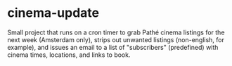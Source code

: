 # cinema-update

Small project that runs on a cron timer to grab Pathé cinema listings
for the next week (Amsterdam only), strips out unwanted listings
(non-english, for example), and issues an email to a list of
"subscribers" (predefined) with cinema times, locations, and
links to book.
